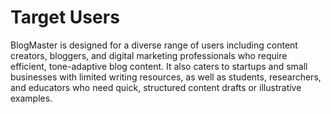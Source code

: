 # Target Users

BlogMaster is designed for a diverse range of users including content creators, bloggers, and digital marketing professionals who require efficient, tone-adaptive blog content. It also caters to startups and small businesses with limited writing resources, as well as students, researchers, and educators who need quick, structured content drafts or illustrative examples.
